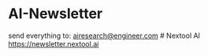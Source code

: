 # AI-Newsletter
send everything to: airesearch@engineer.com # Nextool AI https://newsletter.nextool.ai
